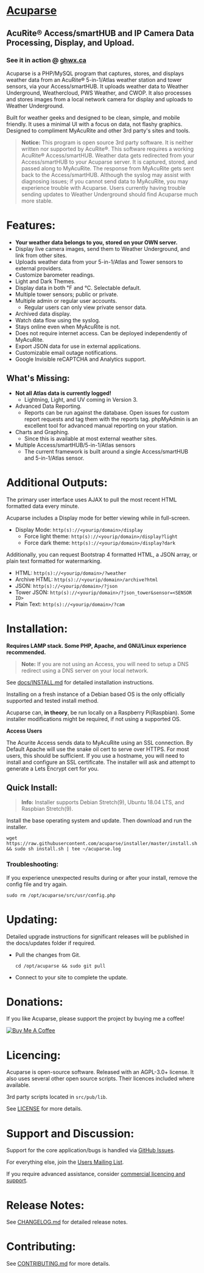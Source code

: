 # [Acuparse](https://www.acuparse.com)
## AcuRite®‎ Access/smartHUB and IP Camera Data Processing, Display, and Upload.
### See it in action @ [ghwx.ca](https://www.ghwx.ca)

Acuparse is a PHP/MySQL program that captures, stores, and displays weather data from an AcuRite®‎ 5-in-1/Atlas weather station and tower sensors, via your Access/smartHUB. It uploads weather data to Weather Underground, Weathercloud, PWS Weather, and CWOP. It also processes and stores images from a local network camera for display and uploads to Weather Underground.

Built for weather geeks and designed to be clean, simple, and mobile friendly. It uses a minimal UI with a focus on data, not flashy graphics. Designed to compliment MyAcuRite and other 3rd party's sites and tools. 

> **Notice:** This program is open source 3rd party software. It is neither written nor supported by AcuRite®‎. This software requires a working AcuRite®‎ Access/smartHUB. Weather data gets redirected from your Access/smartHUB to your Acuparse server. It is captured, stored, and passed along to MyAcuRite.
The response from MyAcuRite gets sent back to the Access/smartHUB. Although the syslog may assist with diagnosing issues; if you cannot send data to MyAcuRite, you may experience trouble with Acuparse.
Users currently having trouble sending updates to Weather Underground should find Acuparse much more stable.

# Features:
* **Your weather data belongs to you, stored on your OWN server.**
* Display live camera images, send them to Weather Underground, and link from other sites.
* Uploads weather data from your 5-in-1/Atlas and Tower sensors to external providers.
* Customize barometer readings.
* Light and Dark Themes.
* Display data in both &#8457; and &#8451;. Selectable default.
* Multiple tower sensors; public or private.
* Multiple admin or regular user accounts.
    * Regular users can only view private sensor data. 
* Archived data display.
* Watch data flow using the syslog.
* Stays online even when MyAcuRite is not.
* Does not require internet access. Can be deployed independently of MyAcuRite.
* Export JSON data for use in external applications.
* Customizable email outage notifications.
* Google Invisible reCAPTCHA and Analytics support.

## What's Missing:
* **Not all Atlas data is currently logged!**
    * Lightning, Light, and UV coming in Version 3.
* Advanced Data Reporting.
    * Reports can be run against the database. Open issues for custom report requests and tag them with the reports tag. phpMyAdmin is an excellent tool for advanced manual reporting on your station.
* Charts and Graphing.
    * Since this is available at most external weather sites.
* Multiple Access/smartHUB/5-in-1/Atlas sensors
    * The current framework is built around a single Access/smartHUB and 5-in-1/Atlas sensor.

# Additional Outputs:
The primary user interface uses AJAX to pull the most recent HTML formatted data every minute.

Acuparse includes a Display mode for better viewing while in full-screen.
* Display Mode: `http(s)://<yourip/domain>/display`
    * Force light theme: `http(s)://<yourip/domain>/display?light`
    * Force dark theme: `http(s)://<yourip/domain>/display?dark`

Additionally, you can request Bootstrap 4 formatted HTML, a JSON array, or plain text formatted for watermarking.

* HTML: `http(s)://<yourip/domain>/?weather`
* Archive HTML: `http(s)://<yourip/domain>/archive?html`
* JSON: `http(s)://<yourip/domain>/?json`
* Tower JSON: `http(s)://<yourip/domain>/?json_tower&sensor=<SENSOR ID>`
* Plain Text: `http(s)://<yourip/domain>/?cam`
   
# Installation:
**Requires LAMP stack. Some PHP, Apache, and GNU/Linux experience recommended.**
> **Note:** If you are not using an Access, you will need to setup a DNS redirect using a DNS server on your local network. 

See [docs/INSTALL.md](https://acuparse.github.io/acuparse/INSTALL) for detailed installation instructions.

Installing on a fresh instance of a Debian based OS is the only officially supported and tested install method.

Acuparse can, **in theory**, be run locally on a Raspberry Pi(Raspbian). Some installer modifications might be required, if not using a supported OS.

**Access Users**

The Acurite Access sends data to MyAcuRite using an SSL connection. By Default Apache will use the snake oil cert to serve over HTTPS. For most users, this should be sufficient. If you use a hostname, you will need to install and configure an SSL certificate. The installer will ask and attempt to generate a Lets Encrypt cert for you.

## Quick Install:
> **Info:** Installer supports Debian Stretch(9), Ubuntu 18.04 LTS, and Raspbian Stretch(9).

Install the base operating system and update. Then download and run the installer.

`wget https://raw.githubusercontent.com/acuparse/installer/master/install.sh && sudo sh install.sh | tee ~/acuparse.log`

### Troubleshooting:
If you experience unexpected results during or after your install, remove the config file and try again.

`sudo rm /opt/acuparse/src/usr/config.php`

# Updating:
Detailed upgrade instructions for significant releases will be published in the docs/updates folder if required.

* Pull the changes from Git.

    `cd /opt/acuparse && sudo git pull`
* Connect to your site to complete the update.

# Donations:
If you like Acuparse, please support the project by buying me a coffee!

<a href="https://www.buymeacoffee.com/maxp" target="_blank"><img src="https://www.buymeacoffee.com/assets/img/custom_images/orange_img.png" alt="Buy Me A Coffee" style="height: auto !important;width: auto !important;" ></a>

# Licencing:
Acuparse is open-source software. Released with an AGPL-3.0+ license. It also uses several other open source scripts. Their licences included where available.

3rd party scripts located in `src/pub/lib`.

See [LICENSE](LICENSE) for more details.

# Support and Discussion:
Support for the core application/bugs is handled via [GitHub Issues](https://github.com/acuparse/acuparse/issues).

For everything else, join the [Users Mailing List](https://lists.acuparse.com/listinfo/users).

If you require advanced assistance, consider [commercial licencing and support](https://www.acuparse.com/commercial). 

# Release Notes:

See [CHANGELOG.md](CHANGELOG.md) for detailed release notes.

# Contributing:

See [CONTRIBUTING.md](CONTRIBUTING.md) for more details.
